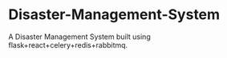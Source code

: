 # Disaster-Management-System
A Disaster Management System built using flask+react+celery+redis+rabbitmq.
